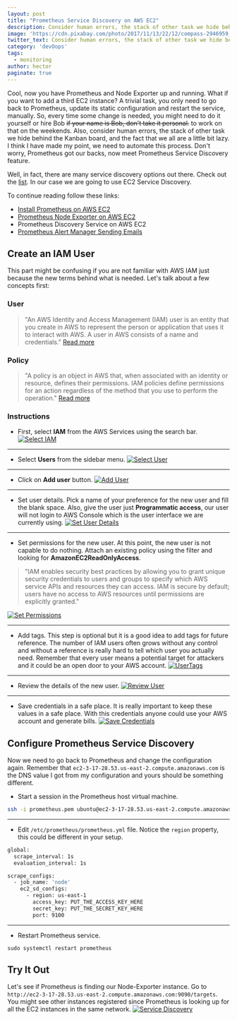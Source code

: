 ```yaml
---
layout: post
title: "Prometheus Service Discovery on AWS EC2"
description: Consider human errors, the stack of other task we hide behind the Kanban board, and the fact that we all are a little bit lazy. I think I have made my point, we need to automate this process. 
image: 'https://cdn.pixabay.com/photo/2017/11/13/22/12/compass-2946959_960_720.jpg'
twitter_text: Consider human errors, the stack of other task we hide behind the Kanban board, and the fact that we all are a little bit lazy. I think I have made my point, we need to automate this process. 
category: 'devOops'
tags:
  - monitoring
author: hector
paginate: true
---
```


Cool, now you have Prometheus and Node Exporter up and running. What if you want to add a third EC2 instance? A trivial task, you only need to go back to Prometheus, update its static configuration and restart the service, manually. So, every time some change is needed, you might need to do it yourself or hire Bob ~~if your name is Bob, don't take it personal.~~ to work on that on the weekends. Also, consider human errors, the stack of other task we hide behind the Kanban board, and the fact that we all are a little bit lazy. I think I have made my point, we need to automate this process. Don't worry, Prometheus got our backs, now meet Prometheus Service Discovery feature. 

Well, in fact, there are many service discovery options out there. Check out the [list](https://github.com/prometheus/prometheus/tree/master/discovery). In our case we are going to use EC2 Service Discovery.

To continue reading follow these links:

* [Install Prometheus on AWS EC2](https://codewizardly.com/prometheus-on-aws-ec2-part1)
* [Prometheus Node Exporter on AWS EC2](https://codewizardly.com/prometheus-on-aws-ec2-part2)
* Prometheus Discovery Service on AWS EC2
* [Prometheus Alert Manager Sending Emails](https://codewizardly.com/prometheus-on-aws-ec2-part4)


## Create an IAM User

This part might be confusing if you are not familiar with AWS IAM just because the new terms behind what is needed. Let's talk about a few concepts first:

### User
> "An AWS Identity and Access Management (IAM) user is an entity that you create in AWS to represent the person or application that uses it to interact with AWS. A user in AWS consists of a name and credentials." [Read more](https://docs.aws.amazon.com/IAM/latest/UserGuide/id_users.html)

### Policy
> "A policy is an object in AWS that, when associated with an identity or resource, defines their permissions. IAM policies define permissions for an action regardless of the method that you use to perform the operation." [Read more](https://docs.aws.amazon.com/IAM/latest/UserGuide/access_policies.html)

### Instructions

* First, select **IAM** from the AWS Services using the search bar.
[![Select IAM](https://hndoss-blog-bucket.s3.amazonaws.com/prometheus-on-aws-ec2/15-select-iam.png)](https://hndoss-blog-bucket.s3.amazonaws.com/prometheus-on-aws-ec2/15-select-iam.png)

---
* Select **Users** from the sidebar menu.
[![Select User](https://hndoss-blog-bucket.s3.amazonaws.com/prometheus-on-aws-ec2/16-select-users.png)](https://hndoss-blog-bucket.s3.amazonaws.com/prometheus-on-aws-ec2/16-select-users.png)

---
* Click on **Add user** button. 
[![Add User](https://hndoss-blog-bucket.s3.amazonaws.com/prometheus-on-aws-ec2/17-add-user.png)](https://hndoss-blog-bucket.s3.amazonaws.com/prometheus-on-aws-ec2/17-add-user.png)

---
* Set user details. Pick a name of your preference for the new user and fill the blank space. Also, give the user just **Programmatic access**, our user will not login to AWS Console which is the user interface we are currently using. 
[![Set User Details](https://hndoss-blog-bucket.s3.amazonaws.com/prometheus-on-aws-ec2/18-set-user-details.png)](https://hndoss-blog-bucket.s3.amazonaws.com/prometheus-on-aws-ec2/18-set-user-details.png)

---
* Set permissions for the new user. At this point, the new user is not capable to do nothing. Attach an existing policy using the filter and looking for **AmazonEC2ReadOnlyAccess**.
> "IAM enables security best practices by allowing you to grant unique security credentials to users and groups to specify which AWS service APIs and resources they can access. IAM is secure by default; users have no access to AWS resources until permissions are explicitly granted."

[![Set Permissions](https://hndoss-blog-bucket.s3.amazonaws.com/prometheus-on-aws-ec2/19-set-permissions.png)](https://hndoss-blog-bucket.s3.amazonaws.com/prometheus-on-aws-ec2/19-set-permissions.png)

---
* Add tags. This step is optional but it is a good idea to add tags for future reference. The number of IAM users often grows without any control and without a reference is really hard to tell which user you actually need. Remember that every user means a potential target for attackers and it could be an open door to your AWS account.
[![UserTags](https://hndoss-blog-bucket.s3.amazonaws.com/prometheus-on-aws-ec2/20-user-tags.png)](https://hndoss-blog-bucket.s3.amazonaws.com/prometheus-on-aws-ec2/20-user-tags.png)

---
* Review the details of the new user.
[![Review User](https://hndoss-blog-bucket.s3.amazonaws.com/prometheus-on-aws-ec2/21-review-user.png)](https://hndoss-blog-bucket.s3.amazonaws.com/prometheus-on-aws-ec2/21-review-user.png)

---
* Save credentials in a safe place. It is really important to keep these values in a safe place. With this credentials anyone could use your AWS account and generate bills.
[![Save Credentials](https://hndoss-blog-bucket.s3.amazonaws.com/prometheus-on-aws-ec2/22-get-credentials.png)](https://hndoss-blog-bucket.s3.amazonaws.com/prometheus-on-aws-ec2/22-get-credentials.png)


## Configure Prometheus Service Discovery

Now we need to go back to Prometheus and change the configuration again. Remember that `ec2-3-17-28.53.us-east-2.compute.amazonaws.com` is the DNS value I got from my configuration and yours should be something different.

* Start a session in the Prometheus host virtual machine.

```bash
ssh -i prometheus.pem ubuntu@ec2-3-17-28.53.us-east-2.compute.amazonaws.com
```

---
* Edit `/etc/prometheus/prometheus.yml` file. Notice the `region` property, this could be different in your setup.

```bash
global:
  scrape_interval: 1s
  evaluation_interval: 1s

scrape_configs:
  - job_name: 'node'
    ec2_sd_configs:
      - region: us-east-1
        access_key: PUT_THE_ACCESS_KEY_HERE
        secret_key: PUT_THE_SECRET_KEY_HERE
        port: 9100
```

---
* Restart Prometheus service.

``` 
sudo systemctl restart prometheus
```

## Try It Out
Let's see if Prometheus is finding our Node-Exporter instance. Go to `http://ec2-3-17-28.53.us-east-2.compute.amazonaws.com:9090/targets`. You might see other instances registered since Prometheus is looking up for all the EC2 instances in the same network.
[![Service Discovery](https://hndoss-blog-bucket.s3.amazonaws.com/prometheus-on-aws-ec2/23-service-discovery.png)](https://hndoss-blog-bucket.s3.amazonaws.com/prometheus-on-aws-ec2/23-service-discovery.png)